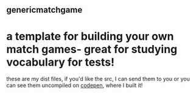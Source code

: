 ## genericmatchgame
# a template for building your own match games- great for studying vocabulary for tests!
these are my dist files, if you'd like the src, I can send them to you or you can see them uncompiled on [codepen](https://codepen.io/henryamster/pen/EqwZEM?editors=1100), where I built it!
